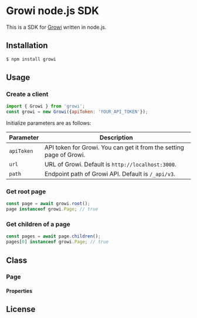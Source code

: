 # Growi node.js SDK

This is a SDK for [Growi](https://growi.org/) written in node.js.

## Installation

```bash
$ npm install growi
```

## Usage

### Create a client

```javascript
import { Growi } from 'growi';
const growi = new Growi({apiToken: 'YOUR_API_TOKEN'});
```

Initialize parameters are as follows:

| Parameter | Description |
| --------- | ----------- |
| `apiToken` | API token for Growi. You can get it from the setting page of Growi. |
| `url` | URL of Growi. Default is `http://localhost:3000`. |
| `path` | Endpoint path of Growi API. Default is `/_api/v3`. |

### Get root page

```javascript
const page = await growi.root();
page instanceof growi.Page; // true
```

### Get children of a page

```javascript
const pages = await page.children();
pages[0] instanceof growi.Page; // true
```

## Class

### Page

#### Properties



## License




